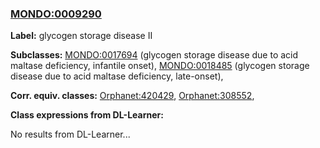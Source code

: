 
### [MONDO:0009290](http://purl.obolibrary.org/obo/MONDO_0009290)
**Label:** glycogen storage disease II

**Subclasses:** [MONDO:0017694](http://purl.obolibrary.org/obo/MONDO_0017694) (glycogen storage disease due to acid maltase deficiency, infantile onset), [MONDO:0018485](http://purl.obolibrary.org/obo/MONDO_0018485) (glycogen storage disease due to acid maltase deficiency, late-onset), 

**Corr. equiv. classes:** [Orphanet:420429](http://www.orpha.net/ORDO/Orphanet_420429), [Orphanet:308552](http://www.orpha.net/ORDO/Orphanet_308552), 

**Class expressions from DL-Learner:**

No results from DL-Learner...



